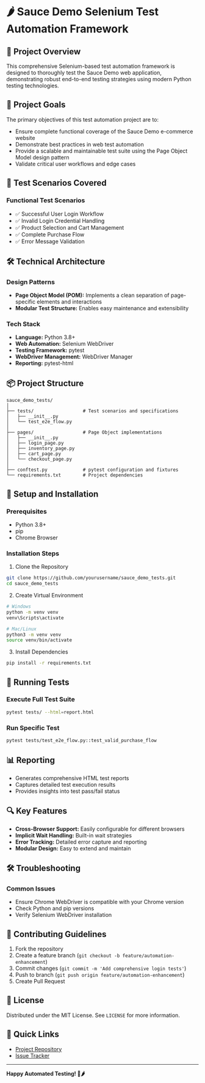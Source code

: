 # 🌶️ Sauce Demo Selenium Test Automation Framework

## 🚀 Project Overview

This comprehensive Selenium-based test automation framework is designed to thoroughly test the Sauce Demo web application, demonstrating robust end-to-end testing strategies using modern Python testing technologies.

## 🎯 Project Goals

The primary objectives of this test automation project are to:
- Ensure complete functional coverage of the Sauce Demo e-commerce website
- Demonstrate best practices in web test automation
- Provide a scalable and maintainable test suite using the Page Object Model design pattern
- Validate critical user workflows and edge cases

## 🧪 Test Scenarios Covered

### Functional Test Scenarios
- ✅ Successful User Login Workflow
- ✅ Invalid Login Credential Handling
- ✅ Product Selection and Cart Management
- ✅ Complete Purchase Flow
- ✅ Error Message Validation

## 🛠️ Technical Architecture

### Design Patterns
- **Page Object Model (POM):** Implements a clean separation of page-specific elements and interactions
- **Modular Test Structure:** Enables easy maintenance and extensibility

### Tech Stack
- **Language:** Python 3.8+
- **Web Automation:** Selenium WebDriver
- **Testing Framework:** pytest
- **WebDriver Management:** WebDriver Manager
- **Reporting:** pytest-html

## 📦 Project Structure

```
sauce_demo_tests/
│
├── tests/                  # Test scenarios and specifications
│   ├── __init__.py
│   └── test_e2e_flow.py
│
├── pages/                  # Page Object implementations
│   ├── __init__.py
│   ├── login_page.py
│   ├── inventory_page.py
│   ├── cart_page.py
│   └── checkout_page.py
│
├── conftest.py             # pytest configuration and fixtures
└── requirements.txt        # Project dependencies
```

## 🚀 Setup and Installation

### Prerequisites
- Python 3.8+
- pip
- Chrome Browser

### Installation Steps

1. Clone the Repository
```bash
git clone https://github.com/yourusername/sauce_demo_tests.git
cd sauce_demo_tests
```

2. Create Virtual Environment
```bash
# Windows
python -m venv venv
venv\Scripts\activate

# Mac/Linux
python3 -m venv venv
source venv/bin/activate
```

3. Install Dependencies
```bash
pip install -r requirements.txt
```

## 🧪 Running Tests

### Execute Full Test Suite
```bash
pytest tests/ --html=report.html
```

### Run Specific Test
```bash
pytest tests/test_e2e_flow.py::test_valid_purchase_flow
```

## 📊 Reporting

- Generates comprehensive HTML test reports
- Captures detailed test execution results
- Provides insights into test pass/fail status

## 🔍 Key Features

- **Cross-Browser Support:** Easily configurable for different browsers
- **Implicit Wait Handling:** Built-in wait strategies
- **Error Tracking:** Detailed error capture and reporting
- **Modular Design:** Easy to extend and maintain

## 🛠️ Troubleshooting

### Common Issues
- Ensure Chrome WebDriver is compatible with your Chrome version
- Check Python and pip versions
- Verify Selenium WebDriver installation

## 🤝 Contributing Guidelines

1. Fork the repository
2. Create a feature branch (`git checkout -b feature/automation-enhancement`)
3. Commit changes (`git commit -m 'Add comprehensive login tests'`)
4. Push to branch (`git push origin feature/automation-enhancement`)
5. Create Pull Request

## 📄 License

Distributed under the MIT License. See `LICENSE` for more information.

## 🔗 Quick Links
- [Project Repository](https://github.com/yourusername/sauce_demo_tests)
- [Issue Tracker](https://github.com/yourusername/sauce_demo_tests/issues)

---

**Happy Automated Testing! 🚀🌶️**
